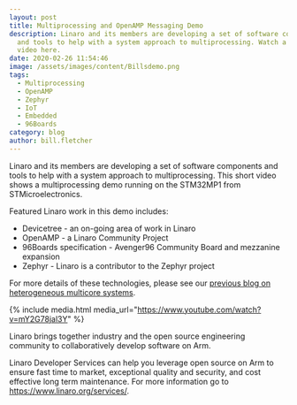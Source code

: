 ```yaml
---
layout: post
title: Multiprocessing and OpenAMP Messaging Demo
description: Linaro and its members are developing a set of software components
  and tools to help with a system approach to multiprocessing. Watch a demo
  video here.
date: 2020-02-26 11:54:46
image: /assets/images/content/Billsdemo.png
tags:
  - Multiprocessing
  - OpenAMP
  - Zephyr
  - IoT
  - Embedded
  - 96Boards
category: blog
author: bill.fletcher
---
```


Linaro and its members are developing a set of software components and tools to help with a system approach to multiprocessing. This short video shows a multiprocessing demo running on the STM32MP1 from STMicroelectronics.

Featured Linaro work in this demo includes:

- Devicetree - an on-going area of work in Linaro
- OpenAMP - a Linaro Community Project
- 96Boards specification - Avenger96 Community Board and mezzanine expansion
- Zephyr - Linaro is a contributor to the Zephyr project

For more details of these technologies, please see our [previous blog on heterogeneous multicore systems](/blog/heterogeneous-multicore-systems-the-new-open-source-frontier/).

{% include media.html media_url="https://www.youtube.com/watch?v=mY2G78jal3Y" %}

Linaro brings together industry and the open source engineering community to collaboratively develop software on Arm.

Linaro Developer Services can help you leverage open source on Arm to ensure fast time to market, exceptional quality and security, and cost effective long term maintenance. For more information go to <https://www.linaro.org/services/>.